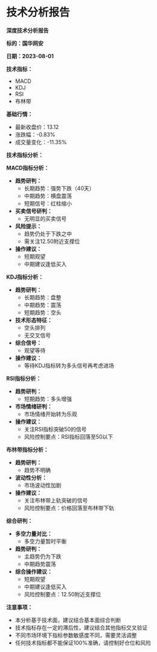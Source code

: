 # 技术分析报告

**深度技术分析报告**

**标的：国华网安**

**日期：2023-08-01**

**技术指标：**

* MACD
* KDJ
* RSI
* 布林带

**基础行情：**

* 最新收盘价：13.12
* 涨跌幅：-0.83%
* 成交量变化：-11.35%

**技术指标分析：**

**MACD指标分析：**

* **趋势研判：**
    * 长期趋势：强势下跌（40天）
    * 中期趋势：横盘震荡
    * 短期信号：红柱缩小
* **买卖信号研判：**
    * 无明显的买卖信号
* **风险提示：**
    * 趋势仍处于下跌之中
    * 需关注12.50附近支撑位
* **操作建议：**
    * 短期观望
    * 中期建议逢低买入

**KDJ指标分析：**

* **趋势研判：**
    * 长期趋势：盘整
    * 中期趋势：震荡
    * 短期趋势：空头
* **技术形态特征：**
    * 空头排列
    * 无交叉信号
* **综合信号：**
    * 观望等待
* **操作建议：**
    * 等待KDJ指标转为多头信号再考虑进场

**RSI指标分析：**

* **趋势研判：**
    * 短期趋势：多头增强
* **市场情绪研判：**
    * 市场情绪开始转为乐观
* **操作建议：**
    * 关注RSI指标突破50的信号
    * 风险控制要点：RSI指标回落至50以下

**布林带指标分析：**

* **趋势研判：**
    * 趋势不明确
* **波动性分析：**
    * 市场波动性加剧
* **操作建议：**
    * 关注布林带上轨突破的信号
    * 风险控制要点：价格回落至布林带下轨

**综合研判：**

* **多空力量对比：**
    * 多空力量暂时平衡
* **趋势研判：**
    * 主趋势仍为下跌
    * 中期趋势震荡
* **综合操作建议：**
    * 短期观望
    * 中期建议逢低买入
    * 风险控制要点：12.50附近支撑位

**注意事项：**

* 本分析基于技术面，建议结合基本面综合判断
* 技术指标存在一定的滞后性，建议结合其他指标交叉验证
* 不同市场环境下指标参数敏感度不同，需要灵活调整
* 任何技术指标都不能保证100%准确，请控制好仓位和风险